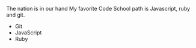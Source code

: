 The nation is in our hand
My favorite Code School path is Javascript, ruby and git.
* Git
* JavaScript
* Ruby
